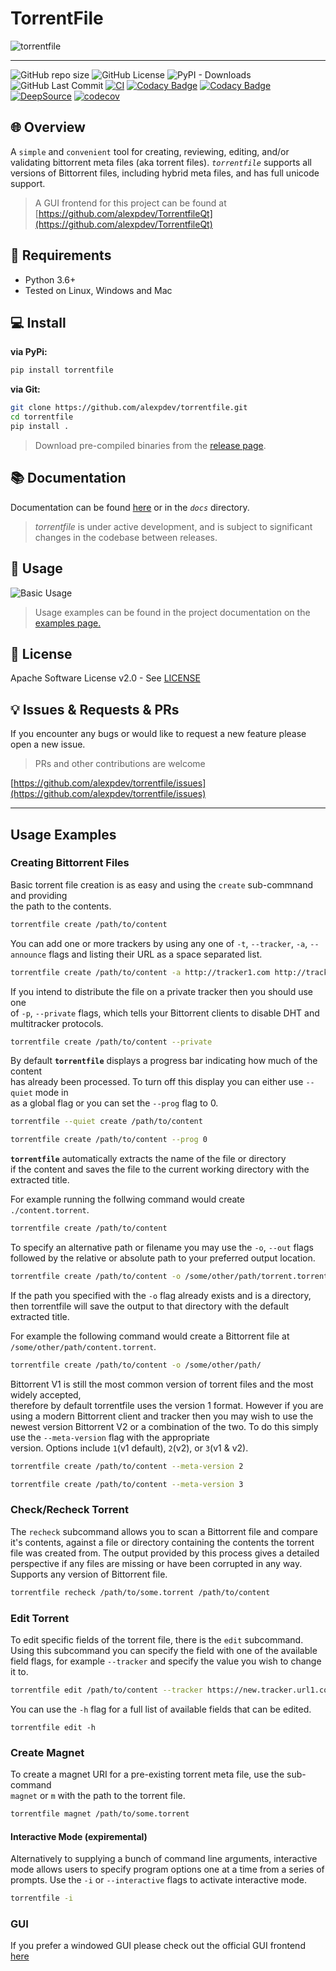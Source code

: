# TorrentFile

![torrentfile](https://github.com/alexpdev/torrentfile/blob/master/site/images/torrentfile.png?raw=true)

------

![GitHub repo size](https://img.shields.io/github/repo-size/alexpdev/torrentfile?color=orange)
![GitHub License](https://img.shields.io/github/license/alexpdev/torrentfile?color=red&logo=apache)
![PyPI - Downloads](https://img.shields.io/pypi/dm/torrentfile?color=brown)
![GitHub Last Commit](https://badgen.net/github/last-commit/alexpdev/torrentfile?color=blue&icon=github)
[![CI](https://github.com/alexpdev/TorrentFile/actions/workflows/pyworkflow.yml/badge.svg?branch=master&event=push)](https://github.com/alexpdev/torrentfile/actions/workflows/pyworkflow.yml)
[![Codacy Badge](https://app.codacy.com/project/badge/Coverage/b67ff65b3d574025b65b6587266bbab7)](https://www.codacy.com/gh/alexpdev/torrentfile/dashboard?utm_source=github.com&utm_medium=referral&utm_content=alexpdev/torrentfile&utm_campaign=Badge_Coverage)
[![Codacy Badge](https://app.codacy.com/project/badge/Grade/b67ff65b3d574025b65b6587266bbab7)](https://www.codacy.com/gh/alexpdev/torrentfile/dashboard?utm_source=github.com&amp;utm_medium=referral&amp;utm_content=alexpdev/torrentfile&amp;utm_campaign=Badge_Grade)
[![DeepSource](https://deepsource.io/gh/alexpdev/TorrentFile.svg/?label=active+issues&token=16Sl_dF7nTU8YgPilcqhvHm8)](https://deepsource.io/gh/alexpdev/torrentfile/)
[![codecov](https://codecov.io/gh/alexpdev/torrentfile/branch/master/graph/badge.svg?token=EWF7NIL9SQ)](https://codecov.io/gh/alexpdev/torrentfile?color=navy&logo=codecov)

## 🌐 Overview

A `simple` and `convenient` tool for creating, reviewing, editing, and/or
validating bittorrent meta files (aka torrent files). _`torrentfile`_
supports all versions of Bittorrent files, including hybrid meta files, and has
full unicode support.

> A GUI frontend for this project can be found at [https://github.com/alexpdev/TorrentfileQt](https://github.com/alexpdev/TorrentfileQt)

## 🔌 Requirements

- Python 3.6+
- Tested on Linux, Windows and Mac

## 💻 Install

__via PyPi:__

```bash
pip install torrentfile
```

__via Git:__

```bash
git clone https://github.com/alexpdev/torrentfile.git
cd torrentfile
pip install .
```

> Download pre-compiled binaries from the [release page](https://github.com/alexpdev/torrentfile/releases).

## 📚 Documentation

Documentation can be found  [here](https://alexpdev.github.io/torrentfile)
or in the _`docs`_ directory.

>_torrentfile_ is under active development, and is subject to significant changes in the codebase between releases.

## 🚀 Usage

![Basic Usage](https://github.com/alexpdev/torrentfile/blob/master/assets/TorrentFileBasicUsage.gif?raw=True)

> Usage examples can be found in the project documentation on the [examples page.](https://alexpdev.github.io/torrentfile/usage)

## 📝 License

Apache Software License v2.0 - See [LICENSE]("https://github.com/alexpdev/torrentfile/blob/master/LICENSE")

## 💡 Issues & Requests & PRs

If you encounter any bugs or would like to request a new feature please open a new issue.

> PRs and other contributions are welcome

[https://github.com/alexpdev/torrentfile/issues](https://github.com/alexpdev/torrentfile/issues)

------

## Usage Examples

### Creating Bittorrent Files

Basic torrent file creation is as easy and using the `create` sub-commnand and providing  
the path to the contents.

```bash
torrentfile create /path/to/content
```

You can add one or more trackers by using any one of `-t`, `--tracker`, `-a`, `--announce` 
flags and listing their URL as a space separated list.

```bash
torrentfile create /path/to/content -a http://tracker1.com http://tracker2.net
```

If you intend to distribute the file on a private tracker then you should use one  
of `-p`, `--private` flags, which tells your Bittorrent clients to disable DHT and  
multitracker protocols.

```bash
torrentfile create /path/to/content --private
```

By default __`torrentfile`__ displays a progress bar indicating how much of the content  
has already been processed.  To turn off this display you can either use `--quiet` mode in  
as a global flag or you can set the `--prog` flag to 0.

```bash
torrentfile --quiet create /path/to/content
```

```bash
torrentfile create /path/to/content --prog 0
```

__`torrentfile`__ automatically extracts the name of the file or directory  
if the content and saves the file to the current working directory with the 
extracted title.

For example running the follwing command would create `./content.torrent`.

```bash
torrentfile create /path/to/content
```

To specify an alternative path or filename you may use the `-o`, `--out` flags  
followed by the relative or absolute path to your preferred output location.

```bash
torrentfile create /path/to/content -o /some/other/path/torrent.torrent
```

If the path you specified with the `-o` flag already exists and is a directory,  
then torrentfile will save the output to that directory with the default extracted title.

For example the following command would create a Bittorrent file at `/some/other/path/content.torrent`.

```bash
torrentfile create /path/to/content -o /some/other/path/
```

Bittorrent V1 is still the most common version of torrent files and the most widely accepted,  
therefore by default torrentfile uses the version 1 format.  However if you are using a modern 
Bittorrent client and tracker then you may wish to use the newest version Bittorrent V2 or 
a combination of the two.  To do this simply use the `--meta-version` flag with the appropriate  
version.  Options include `1`(v1 default), `2`(v2), or `3`(v1 & v2).

```bash
torrentfile create /path/to/content --meta-version 2
```
```bash
torrentfile create /path/to/content --meta-version 3 
```

### Check/Recheck Torrent

The `recheck` subcommand allows you to scan a Bittorrent file and compare it's contents, 
against a file or directory containing the contents the torrent file was created from.
The output provided by this process gives a detailed perspective if any files are missing
or have been corrupted in any way.  Supports any version of Bittorrent file.

```bash
torrentfile recheck /path/to/some.torrent /path/to/content
```

### Edit Torrent

To edit specific fields of the torrent file, there is the `edit` subcommand.  Using this
subcommand you can specify the field with one of the available field flags, for example
`--tracker` and specify the value you wish to change it to.

```bash
torrentfile edit /path/to/content --tracker https://new.tracker.url1.com  https://newtracker.url/2
```

You can use the `-h` flag for a full list of available fields that can be edited.

```
torrentfile edit -h
```

### Create Magnet

To create a magnet URI for a pre-existing torrent meta file, use the sub-command  
`magnet` or `m` with the path to the torrent file.

```bash
torrentfile magnet /path/to/some.torrent
```

#### Interactive Mode (expiremental)

Alternatively to supplying a bunch of command line arguments, interactive mode
allows users to specify program options one at a time from a series of prompts. Use the 
`-i` or `--interactive` flags to activate interactive mode.

```bash
torrentfile -i
```

### GUI

If you prefer a windowed GUI please check out the official GUI frontend [here](https://github.com/alexpdev/TorrentFileQt)
